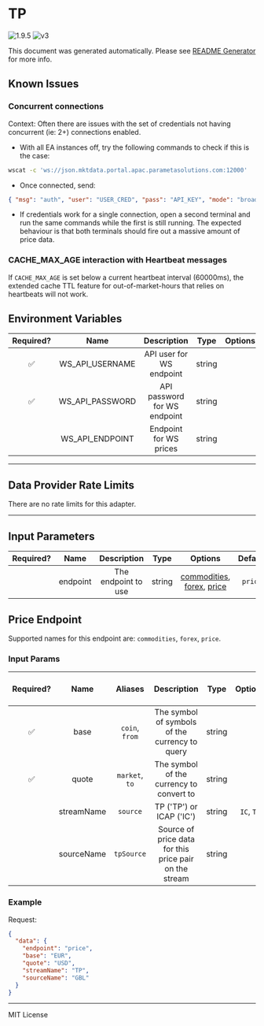 # TP

![1.9.5](https://img.shields.io/github/package-json/v/smartcontractkit/external-adapters-js?filename=packages/sources/tp/package.json) ![v3](https://img.shields.io/badge/framework%20version-v3-blueviolet)

This document was generated automatically. Please see [README Generator](../../scripts#readme-generator) for more info.

## Known Issues

### Concurrent connections

Context: Often there are issues with the set of credentials not having concurrent (ie: 2+) connections enabled.

- With all EA instances off, try the following commands to check if this is the case:

```bash
wscat -c 'ws://json.mktdata.portal.apac.parametasolutions.com:12000'
```

- Once connected, send:

```json
{ "msg": "auth", "user": "USER_CRED", "pass": "API_KEY", "mode": "broadcast" }
```

- If credentials work for a single connection, open a second terminal and run the same commands while the first is still running. The expected behaviour is that both terminals should fire out a massive amount of price data.

### CACHE_MAX_AGE interaction with Heartbeat messages

If `CACHE_MAX_AGE` is set below a current heartbeat interval (60000ms), the extended cache TTL feature for out-of-market-hours that relies on heartbeats will not work.

## Environment Variables

| Required? |      Name       |         Description          |  Type  | Options |                           Default                           |
| :-------: | :-------------: | :--------------------------: | :----: | :-----: | :---------------------------------------------------------: |
|    ✅     | WS_API_USERNAME |   API user for WS endpoint   | string |         |                                                             |
|    ✅     | WS_API_PASSWORD | API password for WS endpoint | string |         |                                                             |
|           | WS_API_ENDPOINT |    Endpoint for WS prices    | string |         | `ws://json.mktdata.portal.apac.parametasolutions.com:12000` |

---

## Data Provider Rate Limits

There are no rate limits for this adapter.

---

## Input Parameters

| Required? |   Name   |     Description     |  Type  |                                      Options                                       | Default |
| :-------: | :------: | :-----------------: | :----: | :--------------------------------------------------------------------------------: | :-----: |
|           | endpoint | The endpoint to use | string | [commodities](#price-endpoint), [forex](#price-endpoint), [price](#price-endpoint) | `price` |

## Price Endpoint

Supported names for this endpoint are: `commodities`, `forex`, `price`.

### Input Params

| Required? |    Name    |    Aliases     |                      Description                       |  Type  |  Options   | Default | Depends On | Not Valid With |
| :-------: | :--------: | :------------: | :----------------------------------------------------: | :----: | :--------: | :-----: | :--------: | :------------: |
|    ✅     |    base    | `coin`, `from` |     The symbol of symbols of the currency to query     | string |            |         |            |                |
|    ✅     |   quote    | `market`, `to` |        The symbol of the currency to convert to        | string |            |         |            |                |
|           | streamName |    `source`    |                TP ('TP') or ICAP ('IC')                | string | `IC`, `TP` |  `TP`   |            |                |
|           | sourceName |   `tpSource`   | Source of price data for this price pair on the stream | string |            |  `GBL`  |            |                |

### Example

Request:

```json
{
  "data": {
    "endpoint": "price",
    "base": "EUR",
    "quote": "USD",
    "streamName": "TP",
    "sourceName": "GBL"
  }
}
```

---

MIT License
